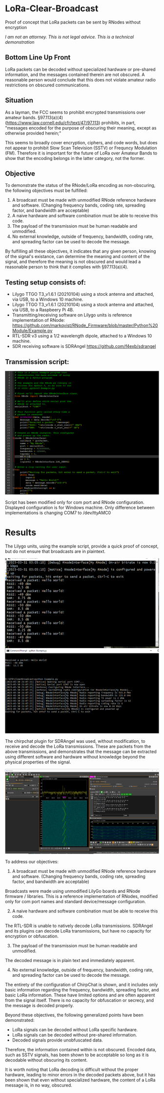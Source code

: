 # LoRa-Clear-Broadcast
Proof of concept that LoRa packets can be sent by RNodes without encryption

*I am not an attorney. This is not legal advice. This is a technical demonstration*

## Bottom Line Up Front

LoRa packets can be decoded without specialized hardware or pre-shared information, and the messages contained therein are not obscured. A reasonable person would conclude that this does not violate amateur radio restrictions on obscured communications.

## Situation

As a layman, the FCC seems to prohibit encrypted transmissions over amateur bands. §97.113(a)(4) (https://www.law.cornell.edu/cfr/text/47/97.113) prohibits, in part, "messages encoded for the purpose of obscuring their meaning, except as otherwise provided herein;"

This seems to broadly cover encryption, ciphers, and code words, but does not appear to prohibit Slow Scan Television (SSTV) or Frequncy Modulation (FM). Therefore it is important for the future of LoRa over Amateur Bands to show that the encoding belongs in the latter category, not the former.

## Objective

To demonstrate the status of the RNode/LoRa encoding as non-obscuring, the following objectives must be fulfilled:

1. A broadcast must be made with unmodified RNode reference hardware and software. (Changing frequency bands, coding rate, spreading factor, and bandwidth are acceptable)
2. A naive hardware and software combination must be able to receive this code.
3. The payload of the transmission must be human readable and unmodified.
4. No external knowledge, outside of frequency, bandwidth, coding rate, and spreading factor can be used to decode the message.

By fulfilling all these objectives, it indicates that any given person, knowing of the signal's existance, can determine the meaning and content of the signal, and therefore the meaning is not obscured and would lead a reasonable person to think that it complies with §97.113(a)(4).

## Testing setup consists of:
* Lilygo TTGO T3_v1.6.1 (20210104) using a stock antenna and attached, via USB, to a Windows 10 machine. 
* Lilygo TTGO T3_v1.6.1 (20210104) using a stock antenna and attached, via USB, to a Raspbeery Pi 4B. 
* Transmitting/receiving software on Lilygo units is reference implementation of RNode: https://github.com/markqvist/RNode_Firmware/blob/master/Python%20Module/Example.py
* RTL-SDR v3 using a 1/2 wavelength dipole, attached to a Windows 10 machine.
* SDR receiving software is SDRAngel https://github.com/f4exb/sdrangel

## Transmission script:
![](https://github.com/faragher/LoRa-Clear-Broadcast/blob/main/XMit.png)

Script has been modified only for com port and RNode configuration. Displayed configuration is for Windows machine. Only difference between implementations is changing COM7 to /dev/ttyAMC0

# Results

The Lilygo units, using the example script, provide a quick proof of concept, but do not ensure that broadcasts are in plaintext. 

![](https://github.com/faragher/LoRa-Clear-Broadcast/blob/main/LilyGo.png)

The chirpchat plugin for SDRAngel was used, without modification, to receive and decode the LoRa transmissions. These are packets from the above transmissions, and demonstrates that the message can be extracted using different software and hardware without knowledge beyond the physical properties of the signal.

![](https://github.com/faragher/LoRa-Clear-Broadcast/blob/main/SDRAngel.png)

To address our objectives:

1. A broadcast must be made with unmodified RNode reference hardware and software. (Changing frequency bands, coding rate, spreading factor, and bandwidth are acceptable)

Broadcasts were made using unmodified LilyGo boards and RNode firmware / libraries. This is a reference implementation of RNodes, modified only for com port names and standard device/message configuration.

2. A naive hardware and software combination must be able to receive this code.

The RTL-SDR is unable to natively decode LoRa transmissions. SDRAngel and its plugins can decode LoRa transmissions, but have no capacity for encryption or obfuscation. 

3. The payload of the transmission must be human readable and unmodified.

The decoded message is in plain text and immediately apparent.

4. No external knowledge, outside of frequency, bandwidth, coding rate, and spreading factor can be used to decode the message.

The entirety of the configuration of ChirpChat is shown, and it includes only basic information regarding the frequency, bandwidth, spreading factor, and basic LoRa information. These have limited options and are often apparent from the signal itself. There is no capacity for obfuscation or secrecy, and the message is decoded properly.

Beyond these objectives, the following generalized points have been demonstrated:

* LoRa signals can be decoded without LoRa specific hardware.
* LoRa signals can be decoded without pre-shared information.
* Decoded signals provide unobfuscated data.

Therefore, the information contained within is not obscured. Encoded data, such as SSTV signals, has been shown to be acceptable so long as it is decodable without obscuring its content. 

It is worth noting that LoRa decoding is difficult without the proper hardware, leading to minor errors in the decoded packets above, but it has been shown that even without specialized hardware, the content of a LoRa message is, in no way, obscured.
